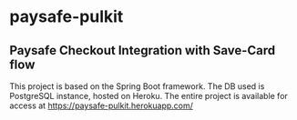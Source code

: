 # paysafe-pulkit
## Paysafe Checkout Integration with Save-Card flow

This project is based on the Spring Boot framework. The DB used is PostgreSQL instance, hosted on Heroku.
The entire project is available for access at https://paysafe-pulkit.herokuapp.com/



